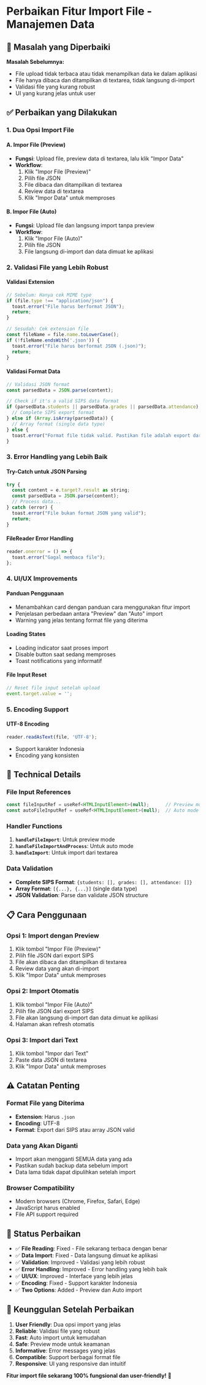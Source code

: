 # Perbaikan Fitur Import File - Manajemen Data

## 🎯 Masalah yang Diperbaiki

**Masalah Sebelumnya:**
- File upload tidak terbaca atau tidak menampilkan data ke dalam aplikasi
- File hanya dibaca dan ditampilkan di textarea, tidak langsung di-import
- Validasi file yang kurang robust
- UI yang kurang jelas untuk user

## ✅ Perbaikan yang Dilakukan

### 1. **Dua Opsi Import File**

#### **A. Impor File (Preview)**
- **Fungsi**: Upload file, preview data di textarea, lalu klik "Impor Data"
- **Workflow**: 
  1. Klik "Impor File (Preview)"
  2. Pilih file JSON
  3. File dibaca dan ditampilkan di textarea
  4. Review data di textarea
  5. Klik "Impor Data" untuk memproses

#### **B. Impor File (Auto)**
- **Fungsi**: Upload file dan langsung import tanpa preview
- **Workflow**:
  1. Klik "Impor File (Auto)"
  2. Pilih file JSON
  3. File langsung di-import dan data dimuat ke aplikasi

### 2. **Validasi File yang Lebih Robust**

#### **Validasi Extension**
```javascript
// Sebelum: Hanya cek MIME type
if (file.type !== "application/json") {
  toast.error("File harus berformat JSON");
  return;
}

// Sesudah: Cek extension file
const fileName = file.name.toLowerCase();
if (!fileName.endsWith('.json')) {
  toast.error("File harus berformat JSON (.json)");
  return;
}
```

#### **Validasi Format Data**
```javascript
// Validasi JSON format
const parsedData = JSON.parse(content);

// Check if it's a valid SIPS data format
if (parsedData.students || parsedData.grades || parsedData.attendance) {
  // Complete SIPS export format
} else if (Array.isArray(parsedData)) {
  // Array format (single data type)
} else {
  toast.error("Format file tidak valid. Pastikan file adalah export dari SIPS.");
}
```

### 3. **Error Handling yang Lebih Baik**

#### **Try-Catch untuk JSON Parsing**
```javascript
try {
  const content = e.target?.result as string;
  const parsedData = JSON.parse(content);
  // Process data...
} catch (error) {
  toast.error("File bukan format JSON yang valid");
  return;
}
```

#### **FileReader Error Handling**
```javascript
reader.onerror = () => {
  toast.error("Gagal membaca file");
};
```

### 4. **UI/UX Improvements**

#### **Panduan Penggunaan**
- Menambahkan card dengan panduan cara menggunakan fitur import
- Penjelasan perbedaan antara "Preview" dan "Auto" import
- Warning yang jelas tentang format file yang diterima

#### **Loading States**
- Loading indicator saat proses import
- Disable button saat sedang memproses
- Toast notifications yang informatif

#### **File Input Reset**
```javascript
// Reset file input setelah upload
event.target.value = '';
```

### 5. **Encoding Support**

#### **UTF-8 Encoding**
```javascript
reader.readAsText(file, 'UTF-8');
```
- Support karakter Indonesia
- Encoding yang konsisten

## 🔧 Technical Details

### **File Input References**
```javascript
const fileInputRef = useRef<HTMLInputElement>(null);      // Preview mode
const autoFileInputRef = useRef<HTMLInputElement>(null);  // Auto mode
```

### **Handler Functions**
1. **`handleFileImport`**: Untuk preview mode
2. **`handleFileImportAndProcess`**: Untuk auto mode
3. **`handleImport`**: Untuk import dari textarea

### **Data Validation**
- **Complete SIPS Format**: `{students: [], grades: [], attendance: []}`
- **Array Format**: `[{...}, {...}]` (single data type)
- **JSON Validation**: Parse dan validate JSON structure

## 📋 Cara Penggunaan

### **Opsi 1: Import dengan Preview**
1. Klik tombol "Impor File (Preview)"
2. Pilih file JSON dari export SIPS
3. File akan dibaca dan ditampilkan di textarea
4. Review data yang akan di-import
5. Klik "Impor Data" untuk memproses

### **Opsi 2: Import Otomatis**
1. Klik tombol "Impor File (Auto)"
2. Pilih file JSON dari export SIPS
3. File akan langsung di-import dan data dimuat ke aplikasi
4. Halaman akan refresh otomatis

### **Opsi 3: Import dari Text**
1. Klik tombol "Impor dari Text"
2. Paste data JSON di textarea
3. Klik "Impor Data" untuk memproses

## ⚠️ Catatan Penting

### **Format File yang Diterima**
- **Extension**: Harus `.json`
- **Encoding**: UTF-8
- **Format**: Export dari SIPS atau array JSON valid

### **Data yang Akan Diganti**
- Import akan mengganti SEMUA data yang ada
- Pastikan sudah backup data sebelum import
- Data lama tidak dapat dipulihkan setelah import

### **Browser Compatibility**
- Modern browsers (Chrome, Firefox, Safari, Edge)
- JavaScript harus enabled
- File API support required

## 🎯 Status Perbaikan

- ✅ **File Reading**: Fixed - File sekarang terbaca dengan benar
- ✅ **Data Import**: Fixed - Data langsung dimuat ke aplikasi
- ✅ **Validation**: Improved - Validasi yang lebih robust
- ✅ **Error Handling**: Improved - Error handling yang lebih baik
- ✅ **UI/UX**: Improved - Interface yang lebih jelas
- ✅ **Encoding**: Fixed - Support karakter Indonesia
- ✅ **Two Options**: Added - Preview dan Auto import

## 🚀 Keunggulan Setelah Perbaikan

1. **User Friendly**: Dua opsi import yang jelas
2. **Reliable**: Validasi file yang robust
3. **Fast**: Auto import untuk kemudahan
4. **Safe**: Preview mode untuk keamanan
5. **Informative**: Error messages yang jelas
6. **Compatible**: Support berbagai format file
7. **Responsive**: UI yang responsive dan intuitif

**Fitur import file sekarang 100% fungsional dan user-friendly!** 🎉
